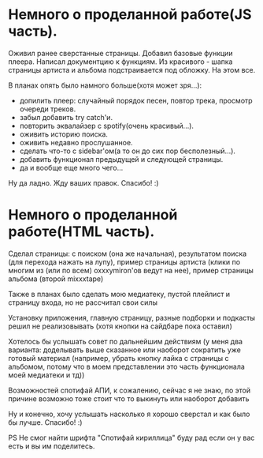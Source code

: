 # Немного о проделанной работе(JS часть).
Оживил ранее сверстанные страницы.
Добавил базовые функции плеера.
Написал документцию к функциям.
Из красивого - шапка страницы артиста и альбома подстраивается под обложку.
На этом все.

В планах опять было намного больше(хотя может зря...): 
 - допилить плеер: случайный порядок песен, повтор трека, просмотр очереди треков.
 - забыл добавить try catch'и.
 - повторить эквалайзер с spotify(очень красивый...).
 - оживить историю поиска.
 - оживить недавно прослушанное.
 - сделать что-то с sidebar'ом(а то он до сих пор бесполезный...).
 - добавить функционал предыдущей и следующей страницы.
 - да и вообще еще много чего...

Ну да ладно. Жду ваших правок. Спасибо! :)

# Немного о проделанной работе(HTML часть).

Сделал страницы:
    с поиском (она же начальная),
    результатом поиска (для перехода нажать на лупу),
    пример страницы артиста (клики по многим из (или по всем) oxxxymiron'ов ведут на нее),
    пример страницы альбома (второй mixxxtape)

Также в планах было сделать мою медиатеку, пустой плейлист и страницу входа, но не рассчитал свои силы

Установку приложения, главную страницу, разные подборки и подкасты решил не реализовывать (хотя кнопки на сайдбаре пока оставил)

Хотелось бы услышать совет по дальнейшим действиям (у меня два варианта: доделывать выше сказанное или наоборот сократить уже готовый материал (например, убрать кнопку лайка с страницы с альбомом, потому что в моем представлении это часть функционала моей медиатеки и тд))

Возможностей спотифай АПИ, к сожалению, сейчас я не знаю, по этой причине возможно тоже стоит что то выкинуть или наоборот добавить

Ну и конечно, хочу услышать насколько я хорошо сверстал и как было бы лучше. Спасибо! :)

PS Не смог найти шрифта "Спотифай кириллица" буду рад если он у вас есть и вы им поделитесь.